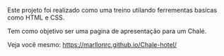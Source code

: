 Este projeto foi realizado como uma treino utilando ferrementas basicas como HTML e CSS.

Tem como objetivo ser uma pagina de apresentação para um Chalé.

Veja você mesmo: https://marllonrc.github.io/Chale-hotel/
